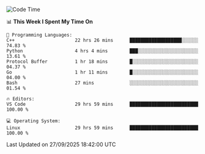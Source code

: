 
<!--START_SECTION:waka-->
![Code Time](http://img.shields.io/badge/Code%20Time-3%2C875%20hrs%2023%20mins-blue)

📊 **This Week I Spent My Time On** 

```text
💬 Programming Languages: 
C++                      22 hrs 26 mins      ███████████████████░░░░░░   74.83 % 
Python                   4 hrs 4 mins        ███░░░░░░░░░░░░░░░░░░░░░░   13.61 % 
Protocol Buffer          1 hr 18 mins        █░░░░░░░░░░░░░░░░░░░░░░░░   04.37 % 
Go                       1 hr 11 mins        █░░░░░░░░░░░░░░░░░░░░░░░░   04.00 % 
Bash                     27 mins             ░░░░░░░░░░░░░░░░░░░░░░░░░   01.54 % 

🔥 Editors: 
VS Code                  29 hrs 59 mins      █████████████████████████   100.00 % 

💻 Operating System: 
Linux                    29 hrs 59 mins      █████████████████████████   100.00 % 
```


 Last Updated on 27/09/2025 18:42:00 UTC
<!--END_SECTION:waka-->

